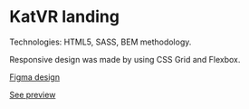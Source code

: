 # KatVR landing
Technologies: HTML5, SASS, BEM methodology.

Responsive design was made by using CSS Grid and Flexbox.

[Figma design](https://www.figma.com/file/hhtGde1r4hMr5wghrKm6vl/KatVR)

[See preview](https://artur-shpontak.github.io/layout_KateVR/)
